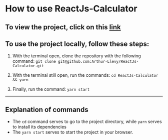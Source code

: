 # How to use ReactJs-Calculator

## To view the project, click on this [link](https://reactjs-calculator-psi.vercel.app/)

## To use the project locally, follow these steps:

1. With the terminal open, clone the repository with the following command: `git clone git@github.com:Arthur-Llevy/ReactJs-Calculator.git`

2. With the terminal still open, run the commands: `cd ReactJs-Calculator && yarn`

3. Finally, run the command: `yarn start`

---

## Explanation of commands

* The `cd` command serves to go to the project directory, while `yarn` serves to install its dependencies
* The `yarn start` serves to start the project in your browser.
